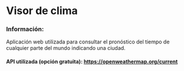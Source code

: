 # Visor de clima

### Información:
Aplicación web utilizada para consultar el pronóstico del tiempo de cualquier parte del mundo indicando una ciudad. 

#### API utilizada (opción gratuita): https://openweathermap.org/current
